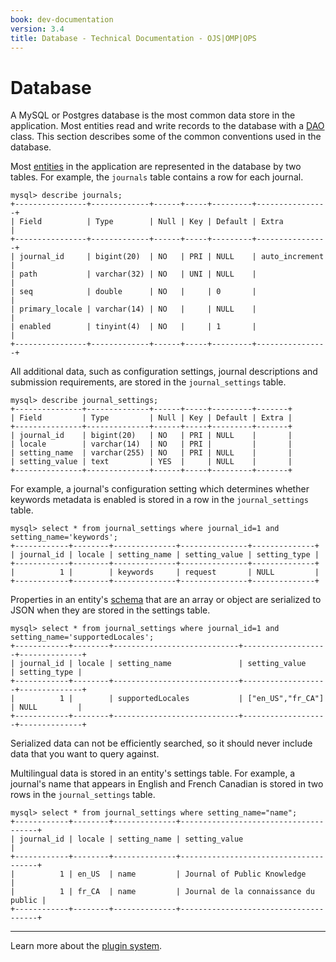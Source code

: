 ```yaml
---
book: dev-documentation
version: 3.4
title: Database - Technical Documentation - OJS|OMP|OPS
---
```


# Database

A MySQL or Postgres database is the most common data store in the application. Most entities read and write records to the database with a [DAO](./architecture-daos) class. This section describes some of the common conventions used in the database.

Most [entities](./architecture-entities) in the application are represented in the database by two tables. For example, the `journals` table contains a row for each journal.

```
mysql> describe journals;
+----------------+-------------+------+-----+---------+----------------+
| Field          | Type        | Null | Key | Default | Extra          |
+----------------+-------------+------+-----+---------+----------------+
| journal_id     | bigint(20)  | NO   | PRI | NULL    | auto_increment |
| path           | varchar(32) | NO   | UNI | NULL    |                |
| seq            | double      | NO   |     | 0       |                |
| primary_locale | varchar(14) | NO   |     | NULL    |                |
| enabled        | tinyint(4)  | NO   |     | 1       |                |
+----------------+-------------+------+-----+---------+----------------+
```

All additional data, such as configuration settings, journal descriptions and submission requirements, are stored in the `journal_settings` table.

```
mysql> describe journal_settings;
+---------------+--------------+------+-----+---------+-------+
| Field         | Type         | Null | Key | Default | Extra |
+---------------+--------------+------+-----+---------+-------+
| journal_id    | bigint(20)   | NO   | PRI | NULL    |       |
| locale        | varchar(14)  | NO   | PRI |         |       |
| setting_name  | varchar(255) | NO   | PRI | NULL    |       |
| setting_value | text         | YES  |     | NULL    |       |
+---------------+--------------+------+-----+---------+-------+
```

For example, a journal's configuration setting which determines whether keywords metadata is enabled is stored in a row in the `journal_settings` table.

```
mysql> select * from journal_settings where journal_id=1 and setting_name='keywords';
+------------+--------+--------------+---------------+--------------+
| journal_id | locale | setting_name | setting_value | setting_type |
+------------+--------+--------------+---------------+--------------+
|          1 |        | keywords     | request       | NULL         |
+------------+--------+--------------+---------------+--------------+
```

Properties in an entity's [schema](./architecture-entities#schemas) that are an array or object are serialized to JSON when they are stored in the settings table.

```
mysql> select * from journal_settings where journal_id=1 and setting_name='supportedLocales';
+------------+--------+----------------------------+-------------------+--------------+
| journal_id | locale | setting_name               | setting_value     | setting_type |
+------------+--------+----------------------------+-------------------+--------------+
|          1 |        | supportedLocales           | ["en_US","fr_CA"] | NULL         |
+------------+--------+----------------------------+-------------------+--------------+
```

Serialized data can not be efficiently searched, so it should never include data that you want to query against.

Multilingual data is stored in an entity's settings table. For example, a journal's name that appears in English and French Canadian is stored in two rows in the `journal_settings` table.

```
mysql> select * from journal_settings where setting_name="name";
+------------+--------+--------------+--------------------------------------+
| journal_id | locale | setting_name | setting_value                        |
+------------+--------+--------------+--------------------------------------+
|          1 | en_US  | name         | Journal of Public Knowledge          |
|          1 | fr_CA  | name         | Journal de la connaissance du public |
+------------+--------+--------------+--------------------------------------+
```

---

Learn more about the [plugin system](./architecture-plugins).
